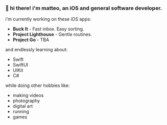 ### 👋 hi there! i'm matteo, an iOS and general software developer.

i'm currently working on these iOS apps:

- **Buck It** - Fast inbox. Easy sorting.
- **Project Lighthouse** - Gentle routines.
- **Project Go** - TBA

and endlessly learning about:

- Swift
- SwiftUI
- UIKit
- C#

while doing other hobbies like:
- making videos
- photography
- digital art
- running
- games
